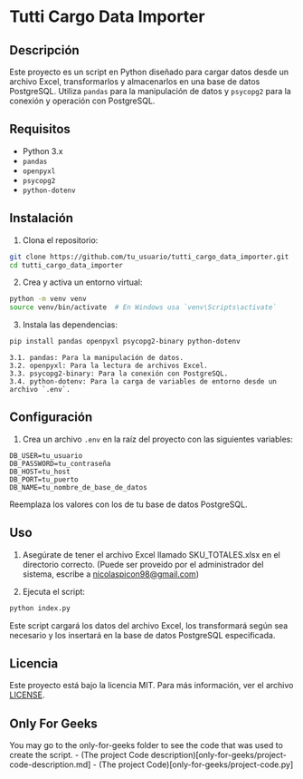 # Tutti Cargo Data Importer

## Descripción

Este proyecto es un script en Python diseñado para cargar datos desde un archivo Excel, transformarlos y almacenarlos en una base de datos PostgreSQL. Utiliza `pandas` para la manipulación de datos y `psycopg2` para la conexión y operación con PostgreSQL.

## Requisitos

- Python 3.x
- `pandas`
- `openpyxl`
- `psycopg2`
- `python-dotenv`

## Instalación

1. Clona el repositorio:

```bash
git clone https://github.com/tu_usuario/tutti_cargo_data_importer.git
cd tutti_cargo_data_importer
```

2. Crea y activa un entorno virtual:

```bash
python -m venv venv
source venv/bin/activate  # En Windows usa `venv\Scripts\activate`
```

3. Instala las dependencias:

```bash
pip install pandas openpyxl psycopg2-binary python-dotenv
```

    3.1. pandas: Para la manipulación de datos.
    3.2. openpyxl: Para la lectura de archivos Excel.
    3.3. psycopg2-binary: Para la conexión con PostgreSQL.
    3.4. python-dotenv: Para la carga de variables de entorno desde un archivo `.env`.

## Configuración

1. Crea un archivo `.env` en la raíz del proyecto con las siguientes variables:

```plaintext
DB_USER=tu_usuario
DB_PASSWORD=tu_contraseña
DB_HOST=tu_host
DB_PORT=tu_puerto
DB_NAME=tu_nombre_de_base_de_datos
```

Reemplaza los valores con los de tu base de datos PostgreSQL.

## Uso

1. Asegúrate de tener el archivo Excel llamado SKU_TOTALES.xlsx en el directorio correcto. (Puede ser proveido por el administrador del sistema, escribe a nicolaspicon98@gmail.com)

2. Ejecuta el script:

```bash
python index.py
```

Este script cargará los datos del archivo Excel, los transformará según sea necesario y los insertará en la base de datos PostgreSQL especificada.

## Licencia

Este proyecto está bajo la licencia MIT. Para más información, ver el archivo [LICENSE](LICENSE).

## Only For Geeks

You may go to the only-for-geeks folder to see the code that was used to create the script.
    - (The project Code description)[only-for-geeks/project-code-description.md]
    - (The project Code)[only-for-geeks/project-code.py]